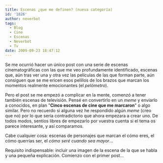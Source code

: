 ```yaml
---
title: Escenas ¿que me definen? (nueva categoría)
id: '1826'
author: neverbot
tags:
  - Blog
  - Cine
  - Escenas
  - Neverbot
  - Tv
date: 2009-09-23 18:47:12
---
```


Se me ocurrió hacer un único post con una serie de escenas cinematográficas con las que me veo profundamente identificado, escenas que, aún tras ver una y otra vez las películas de las que forman parte, aún consiguen que se me ericen esos pelillos de los brazos que marcan los momentos realmente emocionantes (el _pelómetro_).

Pero el post se me empezó a complicar en la mente, comenzó a tener también escenas de televisión. Pensé en convertirlo en un _meme_ y enviarlo a conocidos, en plan "**Cinco escenas de cine que me marcaron**" o algo similar. Pero no recuerdo si alguna vez he respondido algún _meme_ (creo que no) por lo que sería contradictorio que ahora empezara a crear uno. De todos modos, sentíos libres de empezarlo por vuestra cuenta si el tema os parece interesante, y así comparamos.

Cabe cualquier cosa: escenas de personajes que marcan el cómo eres, el cómo querrías ser, el _cómo seré cuando sea mayor_...

Requisito indispensable: incluir una imagen de la escena de la que se habla y una pequeña explicación. Comienzo con el primer post...
